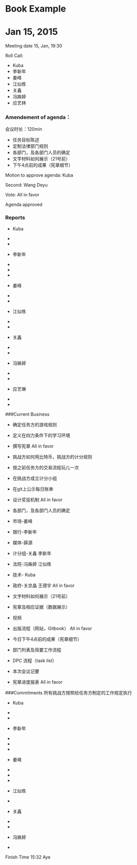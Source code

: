 # Book Example

# Jan 15, 2015

Meeting  date 15, Jan, 19:30

Roll Call:
* Kuba
* 李新年
* 姜峰
* 江似练
* 关鑫
* 冯姝婷
* 应艺林

### Amendement of agenda：

会议时长：120min
- 任务目标陈述
- 定制法律部门规则
- 各部门，及各部门人员的确定
- 文字材料如何展示（21号前）
- 下午4点前的成果（宪章细节）

Motion to approve agenda: Kuba

Second: Wang Deyu

Vote: All in favor

Agenda approved

### Reports

* Kuba
 -
 -

* 李新年
 -
 -
 -

* 姜峰
 -
 -

* 江似练
 -
 -

* 关鑫
 -
 -

* 冯姝婷
 -
 -

* 应艺琳
 -
 -

###Current Business


 - 确定任务方的游戏规则
 - 定义在四力条件下的学习环境
 - 撰写宪章
All in favor

- 挑战方如何用比特币，挑战方的计分规则
 - 按之前任务方的交易流程玩儿一次
 - 在挑战方成立计分小组
 - 在git上公示每日账单
 - 设计奖惩机制
All in favor

- 各部门，及各部门人员的确定
 - 市场-姜峰
 - 银行-李新年
 - 媒体-薛源
 - 计分组-关鑫 李新年
 - 法院-冯姝婷 江似练
 - 技术- Kuba
 - 政府-关京晶 王德宇
All in favor

- 文字材料如何展示（21号前）
 - 宪章及相应证据（数据展示）
 - 视频
 - 出版流程（网站，Gitbook）
 All in favor

- 今日下午4点前的成果（宪章细节）
 - 部门列表及简要工作流程
 - DPC 流程（task list）
 - 本次会议记要
 - 宪章进度报表
 All in favor

###Commitments
所有挑战方按照给任务方制定的工作规定执行


* Kuba
 -
 -

* 李新年
 -
 -
 -
* 姜峰
 -
 -
 -

* 江似练
 -

* 关鑫
 -
 -
* 冯姝婷
 -

Finish Time 15:32
Aye











